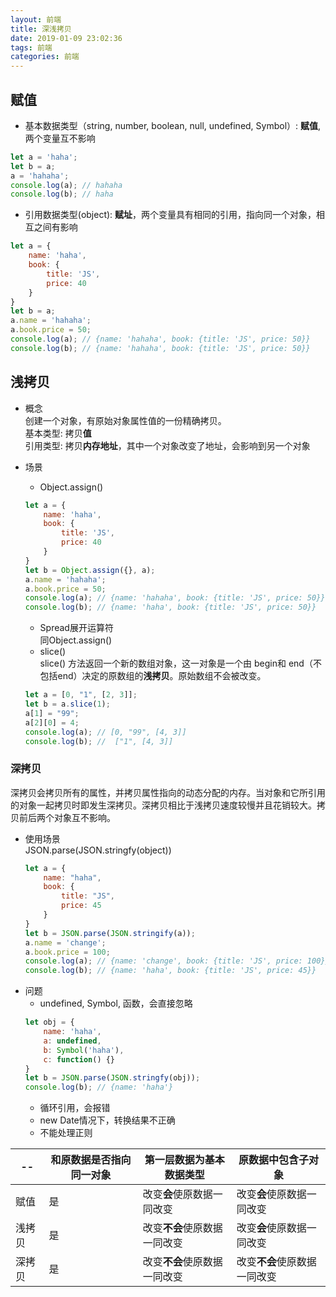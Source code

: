 ```yaml
---
layout: 前端
title: 深浅拷贝
date: 2019-01-09 23:02:36
tags: 前端
categories: 前端
---
```


## 赋值
+ 基本数据类型（string, number, boolean, null, undefined, Symbol）: **赋值**,两个变量互不影响
```js
let a = 'haha';
let b = a;
a = 'hahaha';
console.log(a); // hahaha
console.log(b); // haha
```

+ 引用数据类型(object): **赋址**，两个变量具有相同的引用，指向同一个对象，相互之间有影响
```js
let a = {
    name: 'haha',
    book: {
        title: 'JS',
        price: 40
    }
}
let b = a;
a.name = 'hahaha';
a.book.price = 50;
console.log(a); // {name: 'hahaha', book: {title: 'JS', price: 50}}
console.log(b); // {name: 'hahaha', book: {title: 'JS', price: 50}}
```

## 浅拷贝
+ 概念  
创建一个对象，有原始对象属性值的一份精确拷贝。    
基本类型: 拷贝**值**    
引用类型: 拷贝**内存地址**，其中一个对象改变了地址，会影响到另一个对象

+ 场景
    + Object.assign()
    ```js
    let a = {
        name: 'haha',
        book: {
            title: 'JS',
            price: 40
        }
    }
    let b = Object.assign({}, a);
    a.name = 'hahaha';
    a.book.price = 50;
    console.log(a); // {name: 'hahaha', book: {title: 'JS', price: 50}}
    console.log(b); // {name: 'haha', book: {title: 'JS', price: 50}}
    ```
    + Spread展开运算符  
    同Object.assign()
    + slice()   
    slice() 方法返回一个新的数组对象，这一对象是一个由 begin和 end（不包括end）决定的原数组的**浅拷贝**。原始数组不会被改变。
    ```js
    let a = [0, "1", [2, 3]];
    let b = a.slice(1);
    a[1] = "99";
    a[2][0] = 4;
    console.log(a); // [0, "99", [4, 3]]
    console.log(b); //  ["1", [4, 3]]
    ```
    
### 深拷贝
深拷贝会拷贝所有的属性，并拷贝属性指向的动态分配的内存。当对象和它所引用的对象一起拷贝时即发生深拷贝。深拷贝相比于浅拷贝速度较慢并且花销较大。拷贝前后两个对象互不影响。
+ 使用场景  
    JSON.parse(JSON.stringfy(object))
    ```js
    let a = {
        name: "haha",
        book: {
            title: "JS",
            price: 45
        }
    }
    let b = JSON.parse(JSON.stringify(a));
    a.name = 'change';
    a.book.price = 100;
    console.log(a); // {name: 'change', book: {title: 'JS', price: 100}}
    console.log(b); // {name: 'haha', book: {title: 'JS', price: 45}}
    ```
+ 问题
    + undefined, Symbol, 函数，会直接忽略
    ```js
    let obj = {
        name: 'haha',
        a: undefined,
        b: Symbol('haha'),
        c: function() {}
    }
    let b = JSON.parse(JSON.stringfy(obj));
    console.log(b); // {name: 'haha'}
    ```
    + 循环引用，会报错
    + new Date情况下，转换结果不正确
    + 不能处理正则
    

-- | 和原数据是否指向同一对象 | 第一层数据为基本数据类型 | 原数据中包含子对象
--- | --- | --- | ---
赋值 | 是 | 改变**会**使原数据一同改变 | 改变**会**使原数据一同改变
浅拷贝 | 是 | 改变**不会**使原数据一同改变 | 改变**会**使原数据一同改变
深拷贝 | 是 | 改变**不会**使原数据一同改变 | 改变**不会**使原数据一同改变


